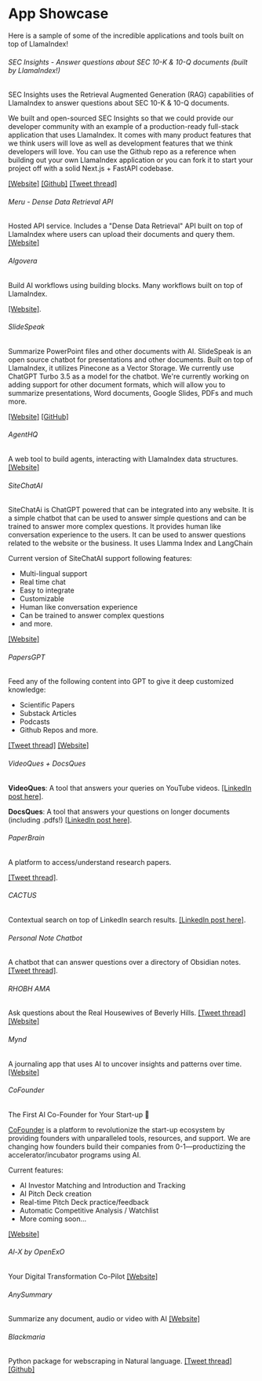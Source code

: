 # App Showcase

Here is a sample of some of the incredible applications and tools built on top of LlamaIndex!

###### SEC Insights - Answer questions about SEC 10-K & 10-Q documents (built by LlamaIndex!)

SEC Insights uses the Retrieval Augmented Generation (RAG) capabilities of LlamaIndex to answer questions about SEC 10-K & 10-Q documents.

We built and open-sourced SEC Insights so that we could provide our developer community with an example of a production-ready full-stack application that uses LlamaIndex. It comes with many product features that we think users will love as well as development features that we think developers will love. You can use the Github repo as a reference when building out your own LlamaIndex application or you can fork it to start your project off with a solid Next.js + FastAPI codebase.

[[Website]](https://www.secinsights.ai/)
[[Github]](https://github.com/run-llama/sec-insights/)
[[Tweet thread]](https://twitter.com/jerryjliu0/status/1699119197190775084?s=20)

###### Meru - Dense Data Retrieval API

Hosted API service. Includes a "Dense Data Retrieval" API built on top of LlamaIndex where users can upload their documents and query them.
[[Website]](https://www.usemeru.com/densedataretrieval)

###### Algovera

Build AI workflows using building blocks. Many workflows built on top of LlamaIndex.

[[Website]](https://app.algovera.ai/workflows).

###### SlideSpeak

Summarize PowerPoint files and other documents with AI. SlideSpeak is an open source chatbot for presentations and other documents. Built on top of LlamaIndex, it utilizes Pinecone as a Vector Storage. We currently use ChatGPT Turbo 3.5 as a model for the chatbot. We're currently working on adding support for other document formats, which will allow you to summarize presentations, Word documents, Google Slides, PDFs and much more.

[[Website]](https://slidespeak.co/?ref=llamaindex)
[[GitHub]](https://github.com/SlideSpeak/slidespeak-backend)

###### AgentHQ

A web tool to build agents, interacting with LlamaIndex data structures.[[Website]](https://app.agent-hq.io/)

###### SiteChatAI

SiteChatAi is ChatGPT powered that can be integrated into any website. It is a simple chatbot that can be used to answer simple questions and can be trained to answer more complex questions. It provides human like conversation experience to the users. It can be used to answer questions related to the website or the business. It uses Llamma Index and LangChain

Current version of SiteChatAI support following features:

- Multi-lingual support
- Real time chat
- Easy to integrate
- Customizable
- Human like conversation experience
- Can be trained to answer complex questions
- and more.

[[Website]](https://sitechatai.com/?utm_source=llama-index&utm_medium=app%20showcase&utm_campaign=promotion)

###### PapersGPT

Feed any of the following content into GPT to give it deep customized knowledge:

- Scientific Papers
- Substack Articles
- Podcasts
- Github Repos
  and more.

[[Tweet thread]](https://twitter.com/thejessezhang/status/1615390646763945991?s=20&t=eHvhmIaaaoYFyPSzDRNGtA)
[[Website]](https://jessezhang.org/llmdemo)

###### VideoQues + DocsQues

**VideoQues**: A tool that answers your queries on YouTube videos.
[[LinkedIn post here]](https://www.linkedin.com/posts/ravidesetty_ai-ml-dl-activity-7020599110953050112-EJA_/?utm_source=share&utm_medium=member_desktop).

**DocsQues**: A tool that answers your questions on longer documents (including .pdfs!)
[[LinkedIn post here]](https://www.linkedin.com/posts/ravidesetty_artificialintelligence-machinelearning-recruiters-activity-7016972785293946880-rhKC?utm_source=share&utm_medium=member_desktop).

###### PaperBrain

A platform to access/understand research papers.

[[Tweet thread]](https://twitter.com/mdarshad1000/status/1619824637898264578?s=20&t=eHvhmIaaaoYFyPSzDRNGtA).

###### CACTUS

Contextual search on top of LinkedIn search results.
[[LinkedIn post here]](https://www.linkedin.com/posts/mathewteoh_chromeextension-chatgpt-python-activity-7019362515566403584-ryqW?utm_source=share&utm_medium=member_desktop).

###### Personal Note Chatbot

A chatbot that can answer questions over a directory of Obsidian notes.
[[Tweet thread]](https://twitter.com/Sarah_A_Bentley/status/1611069576099336207?s=20&t=IjPLK3msACQjEBYxJJxj4w).

###### RHOBH AMA

Ask questions about the Real Housewives of Beverly Hills.
[[Tweet thread]](https://twitter.com/YourBuddyConner/status/1616504644439789568?s=20&t=bCHa3im7mjoIXLuKo5PttQ)
[[Website]](https://realhousewivesai.com/)

###### Mynd

A journaling app that uses AI to uncover insights and patterns over time.
[[Website]](https://mynd.so)

###### CoFounder

The First AI Co-Founder for Your Start-up 🙌

[CoFounder](https://co-founder.ai?utm_source=llama-index&utm_medium=gallary&utm_campaign=alpha) is a platform to revolutionize the start-up ecosystem by providing founders with unparalleled tools, resources, and support. We are changing how founders build their companies from 0-1—productizing the accelerator/incubator programs using AI.

Current features:

- AI Investor Matching and Introduction and Tracking
- AI Pitch Deck creation
- Real-time Pitch Deck practice/feedback
- Automatic Competitive Analysis / Watchlist
- More coming soon...

[[Website]](https://co-founder.ai?utm_source=llama-index&utm_medium=gallary&utm_campaign=alpha)

###### Al-X by OpenExO

Your Digital Transformation Co-Pilot
[[Website]](https://chat.openexo.com)

###### AnySummary

Summarize any document, audio or video with AI
[[Website]](https://anysummary.app)

###### Blackmaria

Python package for webscraping in Natural language.
[[Tweet thread]](https://twitter.com/obonigwe1/status/1640080422661943298?t=aftqisb4vaudwrgwah_1oa&s=19)
[[Github]](https://github.com/Smyja/blackmaria)
